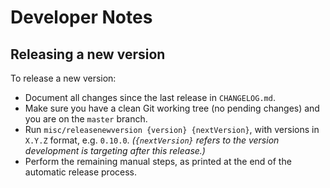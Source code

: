 # Developer Notes

## Releasing a new version

To release a new version:

- Document all changes since the last release in `CHANGELOG.md`.
- Make sure you have a clean Git working tree (no pending changes) and you are on the `master` branch.
- Run `misc/releasenewversion {version} {nextVersion}`, with versions in `X.Y.Z` format, e.g. `0.10.0`. 
      _(`{nextVersion}` refers to the version development is targeting after this release.)_
- Perform the remaining manual steps, as printed at the end of the automatic release process.


